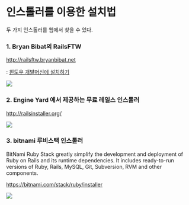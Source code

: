 # 인스톨러를 이용한 설치법

두 가지 인스톨러를 웹에서 찾을 수 있다.


### 1. Bryan Bibat의 RailsFTW

http://railsftw.bryanbibat.net

: [윈도우 개발머신에 설치하기](windows_install.html)

![](http://railsftw.bryanbibat.net/railsftw.png)

### 2. Engine Yard 에서 제공하는 무료 레일스 인스톨러

http://railsinstaller.org/

![](http://railsinstaller.org/img/ri-logo.png)


### 3. bitnami 루비스택 인스톨러

BitNami Ruby Stack greatly simplify the development and deployment of Ruby on Rails and its runtime dependencies. It includes ready-to-run versions of Ruby, Rails, MySQL, Git, Subversion, RVM and other components.

https://bitnami.com/stack/ruby/installer

![](https://d33np9n32j53g7.cloudfront.net/assets/new/logo@2x-0e14f167ccf28977a0295f8662e0f653.png)


